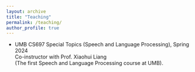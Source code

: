```yaml
---
layout: archive
title: "Teaching"
permalink: /teaching/
author_profile: true
---
```


- UMB CS697 Special Topics (Speech and Language Processing), Spring 2024  
Co-instructor with Prof. Xiaohui Liang  
(The first Speech and Language Processing course at UMB).  